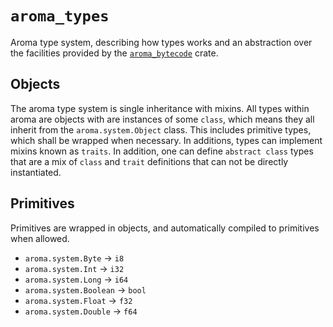 # `aroma_types`

Aroma type system, describing how types works and an abstraction over the facilities
provided by the [`aroma_bytecode`](aroma_bytecode) crate.

## Objects

The aroma type system is single inheritance with mixins. All types within aroma are objects with are instances of some
`class`, which means they all inherit from the
`aroma.system.Object` class. This includes primitive types, which shall be wrapped
when necessary. In additions, types can implement mixins known as `traits`. In addition, one can define `abstract class`
types that are a mix of `class` and `trait` definitions that can not be directly instantiated.

## Primitives

Primitives are wrapped in objects, and automatically compiled to primitives when allowed.

- `aroma.system.Byte` -> `i8`
- `aroma.system.Int` -> `i32`
- `aroma.system.Long` -> `i64`
- `aroma.system.Boolean` -> `bool`
- `aroma.system.Float` -> `f32`
- `aroma.system.Double` -> `f64`
